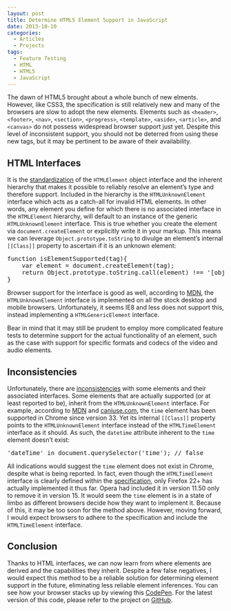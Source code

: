 ```yaml
---
layout: post
title: Determine HTML5 Element Support in JavaScript
date: 2013-10-10
categories:
  - Articles
  - Projects
tags:
  - Feature Testing
  - HTML
  - HTML5
  - JavaScript
---
```


The dawn of HTML5 brought about a whole bunch of new elments. However, like CSS3, the specification is still relatively new and many of the browsers are slow to adopt the new elements. Elements such as `<header>`, `<footer>`, `<nav>`, `<section>`, `<progress>`, `<template>`, `<aside>`, `<article>`, and `<canvas>` do not possess widespread browser support just yet. Despite this level of inconsistent support, you should not be deterred from using these new tags, but it may be pertinent to be aware of their availability.

## HTML Interfaces

It is the [standardization](http://www.w3.org/TR/DOM-Level-2-HTML/html.html#ID-011100101) of the `HTMLElement` object interface and the inherent hierarchy that makes it possible to reliably resolve an element&#8217;s type and therefore support. Included in the hierarchy is the `HTMLUnknownElement` interface which acts as a catch-all for invalid HTML elements. In other words, any element you define for which there is no associated interface in the `HTMLElement` hierarchy, will default to an instance of the generic `HTMLUnknownElement` interface. This is true whether you create the element via `document.createElement` or explicitly write it in your markup. This means we can leverage `Object.prototype.toString` to divulge an element&#8217;s internal `[[Class]]` property to ascertain if it is an unknown element:

<div class="code-block">
  <pre class="prettyprint lang-javascript">
function isElementSupported(tag){
    var element = document.createElement(tag);
    return Object.prototype.toString.call(element) !== '[object HTMLUnknownElement]';
}
</pre>
</div>

Browser support for the interface is good as well, according to [MDN](https://developer.mozilla.org/en/docs/Web/API/HTMLUnknownElement), the `HTMLUnknownElement` interface is implemented on all the stock desktop and mobile browsers. Unfortunately, it seems IE8 and less does not support this, instead implementing a `HTMLGenericElement` interface.

Bear in mind that it may still be prudent to employ more complicated feature tests to determine support for the actual functionality of an element, such as the case with support for specific formats and codecs of the video and audio elements. 

## Inconsistencies

Unfortunately, there are [inconsistencies](http://kangax.github.io/jstests/html5_elements_interfaces_test/) with some elements and their associated interfaces. Some elements that are actually supported (or at least reported to be), inherit from the `HTMLUnknownElement` interface. For example, according to [MDN](https://developer.mozilla.org/en-US/docs/Web/HTML/Element/time#Browser_compatibility) and [caniuse.com](http://caniuse.com/#feat=html5semantic), the `time` element has been supported in Chrome since version 33. Yet its internal `[[Class]]` property points to the `HTMLUnknownElement` interface instead of the `HTMLTimeElement` interface as it should. As such, the `datetime` attribute inherent to the `time` element doesn&#8217;t exist:

<div class="code-block">
  <pre class="prettyprint lang-javascript">
'dateTime' in document.querySelector('time'); // false
</pre>
</div>

All indications would suggest the `time` element does not exist in Chrome, despite what is being reported. In fact, even though the `HTMLTimeElement` interface is clearly defined within the [specification](http://www.w3.org/html/wg/drafts/html/master/#the-time-element), only Firefox 22+ has actually implemented it thus far. Opera had included it in version 11.50 only to remove it in version 15. It would seem the `time` element is in a state of limbo as different browsers decide how they want to implement it. Because of this, it may be too soon for the method above. However, moving forward, I would expect browsers to adhere to the specification and include the `HTMLTimeElement` interface.

## Conclusion

Thanks to HTML interfaces, we can now learn from where elements are derived and the capabilities they inherit. Despite a few false negatives, I would expect this method to be a reliable solution for determining element support in the future, eliminating less reliable element inferences. You can see how your browser stacks up by viewing this [CodePen](http://codepen.io/ryanmorr/pen/EaWROJ). For the latest version of this code, please refer to the project on [GitHub](https://github.com/ryanmorr/is-element-supported).